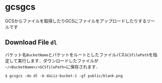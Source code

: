 # gcsgcs
GCSからファイルを取得したりGCSにファイルをアップロードしたりするツールです

## Download File `dl`
バケット名`BucketName`とバケットをルートとしたファイルパス`GCSfilePath`を指定して実行します．ダウンロードしたファイルが`~/<BucketName>/<GCSfilePath>`に保存されます．
```
$ gcsgcs -do dl -b daiiz-bucket-1 -gf public/blank.png
```
